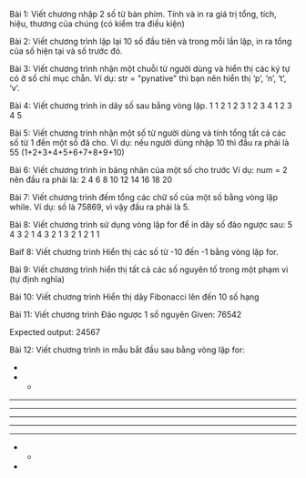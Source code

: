 Bài 1: 
Viết chương nhập 2 số từ bàn phím. Tính và in ra giá trị tổng, tích, hiệu, thương của chúng (có kiểm tra điều kiện)

Bài 2:
Viết chương trình lặp lại 10 số đầu tiên và trong mỗi lần lặp, in ra tổng của số hiện tại và số trước đó.

Bài 3: Viết chương trình nhận một chuỗi từ người dùng và hiển thị các ký tự có ở số chỉ mục chẵn.
Ví dụ: str = "pynative" thì bạn nên hiển thị ‘p’, ‘n’, ‘t’, ‘v’.

Bài 4:
Viết chương trình in dãy số sau bằng vòng lặp.
1 
1 2 
1 2 3 
1 2 3 4 
1 2 3 4 5

Bài 5: 
Viết chương trình nhận một số từ người dùng và tính tổng tất cả các số từ 1 đến một số đã cho.
Ví dụ: nếu người dùng nhập 10 thì đầu ra phải là 55 (1+2+3+4+5+6+7+8+9+10)


Bài 6: Viết chương trình in bảng nhân của một số cho trước
Ví dụ: num = 2 nên đầu ra phải là:
2
4
6
8
10
12
14
16
18
20

Bài 7:
Viết chương trình đếm tổng các chữ số của một số bằng vòng lặp while.
Ví dụ: số là 75869, vì vậy đầu ra phải là 5.

Bài 8: Viết chương trình sử dụng vòng lặp for để in dãy số đảo ngược sau:
5 4 3 2 1 
4 3 2 1 
3 2 1 
2 1 
1

Baif 8: Viết chương trình Hiển thị các số từ -10 đến -1 bằng vòng lặp for.

Bài 9: Viết chương trình hiển thị tất cả các số nguyên tố trong một phạm vi (tự định nghĩa)

Bài 10: Viết chương trình Hiển thị dãy Fibonacci lên đến 10 số hạng

Bài 11: Viết chương trình Đảo ngược 1 số nguyên
Given: 76542

Expected output: 24567


Bài 12: Viết chương trình in mẫu bắt đầu sau bằng vòng lặp for:

* 
* * 
* * * 
* * * * 
* * * * * 
* * * * 
* * * 
* * 
*
